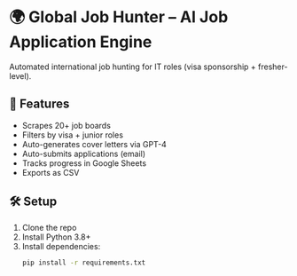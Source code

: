 # 🌍 Global Job Hunter – AI Job Application Engine

Automated international job hunting for IT roles (visa sponsorship + fresher-level).

## 🔧 Features
- Scrapes 20+ job boards
- Filters by visa + junior roles
- Auto-generates cover letters via GPT-4
- Auto-submits applications (email)
- Tracks progress in Google Sheets
- Exports as CSV

## 🛠 Setup
1. Clone the repo
2. Install Python 3.8+
3. Install dependencies:
   ```bash
   pip install -r requirements.txt
